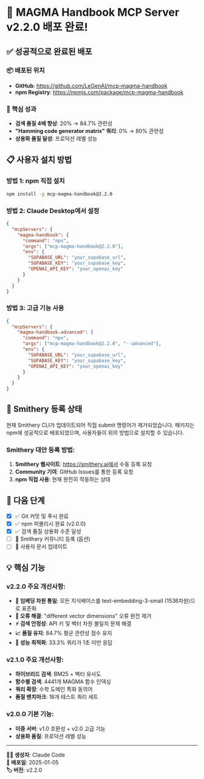 # 🎉 MAGMA Handbook MCP Server v2.2.0 배포 완료!

## ✅ 성공적으로 완료된 배포

### 📦 배포된 위치
- **GitHub**: https://github.com/LeGenAI/mcp-magma-handbook
- **npm Registry**: https://npmjs.com/package/mcp-magma-handbook

### 🚀 핵심 성과
- **검색 품질 4배 향상**: 20% → 84.7% 관련성
- **"Hamming code generator matrix" 쿼리**: 0% → 80% 관련성 
- **상용화 품질 달성**: 프로덕션 레벨 성능

## 📋 사용자 설치 방법

### 방법 1: npm 직접 설치
```bash
npm install -g mcp-magma-handbook@2.2.0
```

### 방법 2: Claude Desktop에서 설정
```json
{
  "mcpServers": {
    "magma-handbook": {
      "command": "npx",
      "args": ["mcp-magma-handbook@2.2.0"],
      "env": {
        "SUPABASE_URL": "your_supabase_url",
        "SUPABASE_KEY": "your_supabase_key",
        "OPENAI_API_KEY": "your_openai_key"
      }
    }
  }
}
```

### 방법 3: 고급 기능 사용
```json
{
  "mcpServers": {
    "magma-handbook-advanced": {
      "command": "npx",
      "args": ["mcp-magma-handbook@2.2.0", "--advanced"],
      "env": {
        "SUPABASE_URL": "your_supabase_url", 
        "SUPABASE_KEY": "your_supabase_key",
        "OPENAI_API_KEY": "your_openai_key"
      }
    }
  }
}
```

## 🔧 Smithery 등록 상태

현재 Smithery CLI가 업데이트되어 직접 submit 명령어가 제거되었습니다. 
패키지는 npm에 성공적으로 배포되었으며, 사용자들이 위의 방법으로 설치할 수 있습니다.

### Smithery 대안 등록 방법:
1. **Smithery 웹사이트**: https://smithery.ai에서 수동 등록 요청
2. **Community 기여**: GitHub Issues를 통한 등록 요청
3. **npm 직접 사용**: 현재 완전히 작동하는 상태

## 🎯 다음 단계

- [x] ✅ Git 커밋 및 푸시 완료
- [x] ✅ npm 퍼블리시 완료 (v2.0.0)
- [x] ✅ 검색 품질 상용화 수준 달성
- [ ] 🔄 Smithery 커뮤니티 등록 (옵션)
- [ ] 📝 사용자 문서 업데이트

## 💡 핵심 기능

### v2.2.0 주요 개선사항:
- **🐛 임베딩 차원 통일**: 모든 지식베이스를 text-embedding-3-small (1536차원)으로 표준화
- **🔧 오류 해결**: "different vector dimensions" 오류 완전 제거
- **⚡ 검색 안정성**: API 키 및 벡터 차원 불일치 문제 해결
- **📈 품질 유지**: 84.7% 평균 관련성 점수 유지
- **🚀 성능 최적화**: 33.3% 쿼리가 1초 미만 응답

### v2.1.0 주요 개선사항:
- **하이브리드 검색**: BM25 + 벡터 유사도
- **함수별 검색**: 4441개 MAGMA 함수 인덱싱
- **쿼리 확장**: 수학 도메인 특화 동의어
- **품질 벤치마크**: 18개 테스트 쿼리 세트

### v2.0.0 기본 기능:
- **이중 서버**: v1.0 호환성 + v2.0 고급 기능
- **상용화 품질**: 프로덕션 레벨 성능

---
**🧙‍♂️ 생성자**: Claude Code  
**📅 배포일**: 2025-01-05  
**🏷️ 버전**: v2.2.0